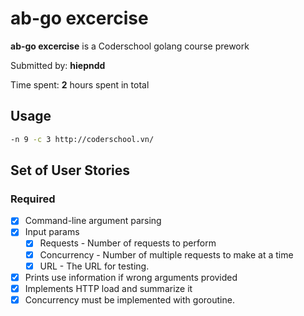 # ab-go excercise

**ab-go excercise** is a Coderschool golang course prework

Submitted by: **hiepndd**

Time spent: **2** hours spent in total

## Usage

```bash
-n 9 -c 3 http://coderschool.vn/
```

## Set of User Stories

### Required

- [x] Command-line argument parsing
- [x] Input params
  - [x] Requests - Number of requests to perform
  - [x] Concurrency - Number of multiple requests to make at a time
  - [x] URL - The URL for testing.
- [x] Prints use information if wrong arguments provided
- [x] Implements HTTP load and summarize it
- [x] Concurrency must be implemented with goroutine.
